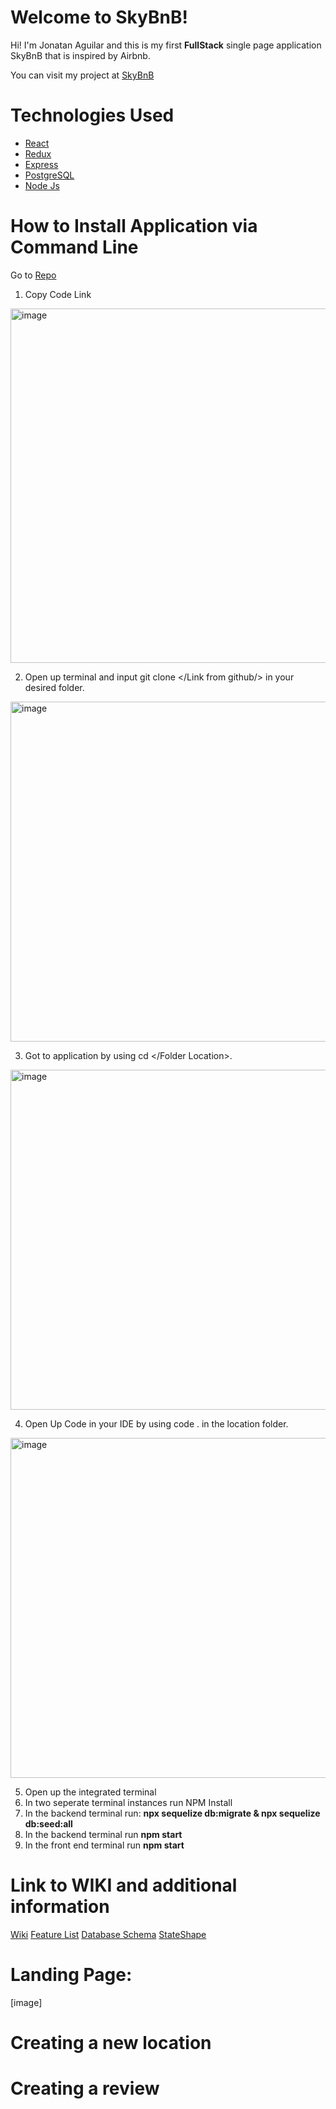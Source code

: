 # Welcome to SkyBnB!

Hi! I'm Jonatan Aguilar and this is my first **FullStack** single page application SkyBnB that is inspired by Airbnb.

You can visit my project at [SkyBnB](https://sky-bnb.herokuapp.com/)

# Technologies Used

 - [React](https://reactjs.org/)
 - [Redux](https://redux.js.org/)
 - [Express](https://expressjs.com/)
 - [PostgreSQL](https://www.postgresql.org/)
 - [Node Js](https://nodejs.org/en/)

# How to Install Application via Command Line
Go to [Repo](https://github.com/nullgar/sky-bnb)
 1. Copy Code Link
  <img width="567" alt="image" src="https://user-images.githubusercontent.com/61948122/177068888-c8c3aee0-972a-4df0-b829-d0c664ac4817.png">
  
 2. Open up terminal and input git clone </Link from github/> in your desired folder.
 <img width="544" alt="image" src="https://user-images.githubusercontent.com/61948122/177069002-9b296117-089a-4895-8665-3f9a325b84d0.png">

 3. Got to application by using cd </Folder Location>.
 <img width="544" alt="image" src="https://user-images.githubusercontent.com/61948122/177069031-903bda8c-9b20-409f-a9c4-bd8eb5fbb77c.png">

 4. Open Up Code in your IDE by using code . in the location folder.
 <img width="544" alt="image" src="https://user-images.githubusercontent.com/61948122/177069121-501af006-6ec0-442b-be5f-5eb0d865633d.png">

 5. Open up the integrated terminal
 6. In two seperate terminal instances run NPM Install
 7. In the backend terminal run: **npx sequelize db:migrate & npx sequelize db:seed:all** 
 8. In the backend terminal run **npm start**
 9. In the front end terminal run **npm start**

# Link to WIKI and additional information
[Wiki](https://github.com/nullgar/sky-bnb/wiki)
[Feature List](https://github.com/nullgar/sky-bnb/wiki/Feature-List)
[Database Schema](https://github.com/nullgar/sky-bnb/wiki/Database-Schema)
[StateShape](https://github.com/nullgar/sky-bnb/wiki/State-Shape)

# Landing Page:

[image]

# Creating a new location

# Creating a review 
